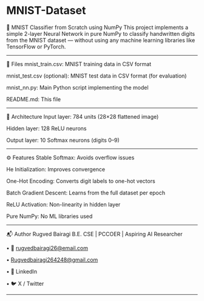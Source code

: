 # MNIST-Dataset
🧠 MNIST Classifier from Scratch using NumPy
This project implements a simple 2-layer Neural Network in pure NumPy to classify handwritten digits from the MNIST dataset — without using any machine learning libraries like TensorFlow or PyTorch.
______________________________________________________________________________________________________________________________________________________________________________________________________

📂 Files
mnist_train.csv: MNIST training data in CSV format

mnist_test.csv (optional): MNIST test data in CSV format (for evaluation)

mnist_nn.py: Main Python script implementing the model

README.md: This file

______________________________________________________________________________________________________________________________________________________________________________________________________

🧱 Architecture
Input layer: 784 units (28×28 flattened image)

Hidden layer: 128 ReLU neurons

Output layer: 10 Softmax neurons (digits 0–9)

________________________________________________________________________________________________________________________________________________________________________________________________________

⚙️ Features
Stable Softmax: Avoids overflow issues

He Initialization: Improves convergence

One-Hot Encoding: Converts digit labels to one-hot vectors

Batch Gradient Descent: Learns from the full dataset per epoch

ReLU Activation: Non-linearity in hidden layer

Pure NumPy: No ML libraries used

___________________________________________________________________________________________________________________________________________________________________________________________________________

📬 Author Rugved Bairagi B.E. CSE | PCCOER | Aspiring AI Researcher

• 📧 rugvedbairagi26@email.com

• Rugvedbairagi264248@gmail.com

• 🔗 LinkedIn

• 🐦 X / Twitter





_________________________________________________________________________________________________________________________________________________________________________________________________________
